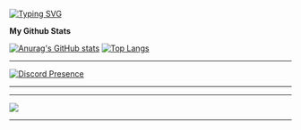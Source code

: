 [![Typing SVG](https://readme-typing-svg.demolab.com?font=Fira+Code&pause=1000&color=A71515&center=true&random=false&width=435&lines=welcome+to+my+profile+%3A3)](https://git.io/typing-svg)

**My Github Stats**

[![Anurag's GitHub stats](https://github-readme-stats.vercel.app/api?username=coconut7373)](https://github.com/anuraghazra/github-readme-stats) 
[![Top Langs](https://github-readme-stats.vercel.app/api/top-langs/?username=coconut7373)](https://github.com/anuraghazra/github-readme-stats)



---

[![Discord Presence](https://lanyard.cnrad.dev/api/1006807749914542080)](https://discord.com/users/1006807749914542080)

---

---
![](https://komarev.com/ghpvc/?username=coconut7373&color=blue)




---
